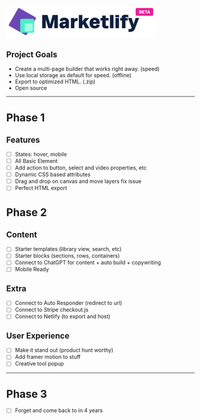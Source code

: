 <img src="/public/images/logo.png" width="400" />

## Project Goals

- Create a multi-page builder that works right away. (speed)
- Use local storage as default for speed. (offline)
- Export to optimized HTML. (.zip)
- Open source

---

# Phase 1

## Features

- [ ] States: hover, mobile
- [ ] All Basic Element
- [ ] Add action to button, select and video properties, etc
- [ ] Dynamic CSS based attributes
- [ ] Drag and drop on canvas and move layers fix issue
- [ ] Perfect HTML export

# Phase 2

## Content

- [ ] Starter templates (library view, search, etc)
- [ ] Starter blocks (sections, rows, containers)
- [ ] Connect to ChatGPT for content + auto build + copywriting
- [ ] Mobile Ready

## Extra

- [ ] Connect to Auto Responder (redirect to url)
- [ ] Connect to Stripe checkout.js
- [ ] Connect to Netlify (to export and host)

## User Experience

- [ ] Make it stand out (product hunt worthy)
- [ ] Add framer motion to stuff
- [ ] Creative tool popup

---

# Phase 3

- [ ] Forget and come back to in 4 years
